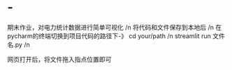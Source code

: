 # -
期末作业，对电力统计数据进行简单可视化 /n
将代码和文件保存到本地后 /n
在pycharm的终端切换到项目代码的路径下-》 cd your/path /n
streamlit run 文件名.py /n

网页打开后，将文件拖入指点位置即可
